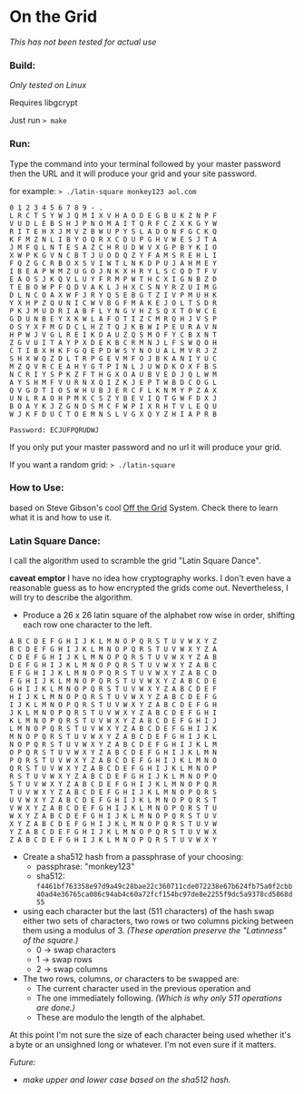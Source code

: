 # On the Grid

*This has not been tested for actual use*

### Build:
*Only tested on Linux*

Requires libgcrypt

Just run `> make`

### Run:

Type the command into your terminal followed by your master password then the URL 
and it will produce your grid and your site password.


for example:
`> ./latin-square monkey123 aol.com`

```
0 1 2 3 4 5 6 7 8 9 - . 
L R C T S Y W J Q M I X V H A O D E G B U K Z N P F 
V U D L E B S H J P N O M A I T Q R F C Z X K G Y W 
R I T E H X J M V Z B W U P Y S L A D O N F G C K Q 
K F M Z N L I B Y O Q R X C D U P G H V W E S J T A 
J M F Q L N T E S A Z C H R U D W V X G P B Y K I O 
X W P K G V N C B T J U O D Q Z Y F A M S R E H L I 
F Q Z G C R B O X S V I W T L N K D P U J A H M E Y 
I B E A P W M Z U G O J N K X H R Y L S C Q D T F V 
E A O S J K Q V L U Y F R M P W T H C X I G N B Z D 
T E B O W P F Q D V A K L J H X C S N Y R Z U I M G 
D L N C O A X W F J R Y Q S E B G T Z I V P M U H K 
Y X H P Z Q U N I C W V B G F M A K E J O L T S D R 
P K J M U D R I A B F L Y N G V H Z S Q X T O W C E 
G D U N B E Y X K W L A F O T I Z C M R Q H J V S P 
O S Y X F M G D C L H Z T Q J K B W I P E U R A V N 
H P W J V G L R E I K D A U Z Q S M O F Y C B X N T 
Z G V U I T A Y P X D E K B C R M N J L F S W Q O H 
C T I B X H K F G Q E P D W S Y N O U A L M V R J Z 
S H X W Q Z D L T R P G E V M F O J B K A N I Y U C 
M Z Q V R C E A H Y G T P I N L J U W D K O X F B S 
N C R I Y S P K Z F T H G X O A U B V E D J Q L W M 
A Y S H M F V U R N X Q I Z K J E P T W B D C O G L 
Q V G D T I O S W H U B J E R C F L K N M Y P Z A X 
U N L R A O H P M K C S Z Y B E V I Q T G W F D X J 
B O A Y K J Z G N D S M C F W P I X R H T V L E Q U 
W J K F D U C T O E M N S L V G X Q Y Z H I A P R B 

Password: ECJUFPQRUDWJ
```

If you only put your master password and no url it will produce your grid.

If you want a random grid: `> ./latin-square`

### How to Use:
based on Steve Gibson's cool [Off the Grid](https://www.grc.com/offthegrid.htm) System. Check there to learn what it is and how to use it.

### Latin Square Dance:
I call the algorithm used to scramble the grid "Latin Square Dance".

**caveat emptor** I have no idea how cryptography works. I don't even have a reasonable guess as to how encrypted the grids come out. Nevertheless, I will try to describe the algorithm.

- Produce a 26 x 26 latin square of the alphabet row wise in order, shifting each row one character to the left.

```
A B C D E F G H I J K L M N O P Q R S T U V W X Y Z 
B C D E F G H I J K L M N O P Q R S T U V W X Y Z A 
C D E F G H I J K L M N O P Q R S T U V W X Y Z A B 
D E F G H I J K L M N O P Q R S T U V W X Y Z A B C 
E F G H I J K L M N O P Q R S T U V W X Y Z A B C D 
F G H I J K L M N O P Q R S T U V W X Y Z A B C D E 
G H I J K L M N O P Q R S T U V W X Y Z A B C D E F 
H I J K L M N O P Q R S T U V W X Y Z A B C D E F G 
I J K L M N O P Q R S T U V W X Y Z A B C D E F G H 
J K L M N O P Q R S T U V W X Y Z A B C D E F G H I 
K L M N O P Q R S T U V W X Y Z A B C D E F G H I J 
L M N O P Q R S T U V W X Y Z A B C D E F G H I J K 
M N O P Q R S T U V W X Y Z A B C D E F G H I J K L 
N O P Q R S T U V W X Y Z A B C D E F G H I J K L M 
O P Q R S T U V W X Y Z A B C D E F G H I J K L M N 
P Q R S T U V W X Y Z A B C D E F G H I J K L M N O 
Q R S T U V W X Y Z A B C D E F G H I J K L M N O P 
R S T U V W X Y Z A B C D E F G H I J K L M N O P Q 
S T U V W X Y Z A B C D E F G H I J K L M N O P Q R 
T U V W X Y Z A B C D E F G H I J K L M N O P Q R S 
U V W X Y Z A B C D E F G H I J K L M N O P Q R S T 
V W X Y Z A B C D E F G H I J K L M N O P Q R S T U 
W X Y Z A B C D E F G H I J K L M N O P Q R S T U V 
X Y Z A B C D E F G H I J K L M N O P Q R S T U V W 
Y Z A B C D E F G H I J K L M N O P Q R S T U V W X 
Z A B C D E F G H I J K L M N O P Q R S T U V W X Y
```

- Create a sha512 hash from a passphrase of your choosing:
  - passphrase: "monkey123"
  - sha512: `f4461bf763358e97d9a49c28bae22c360711cde072238e67b624fb75a0f2cbb40ad4e36765ca086c94ab4c60a72fcf154bc97de8e2255f9dc5a9378cd5868d55`
- using each character but the last (511 characters) of the hash swap either two sets of characters, two rows or two columns picking between them using a modulus of 3. *(These operation preserve the "Latinness" of the square.)*
  - 0 -> swap characters
  - 1 -> swap rows
  - 2 -> swap columns
- The two rows, columns, or characters to be swapped are:
  - The current character used in the previous operation and
  - The one immediately following. *(Which is why only 511 operations are done.)*
  - These are modulo the length of the alphabet.

At this point I'm not sure the size of each character being used whether it's a byte or an unsighned long or whatever. I'm not even sure if it matters.

*Future:*
- *make upper and lower case based on the sha512 hash.*

